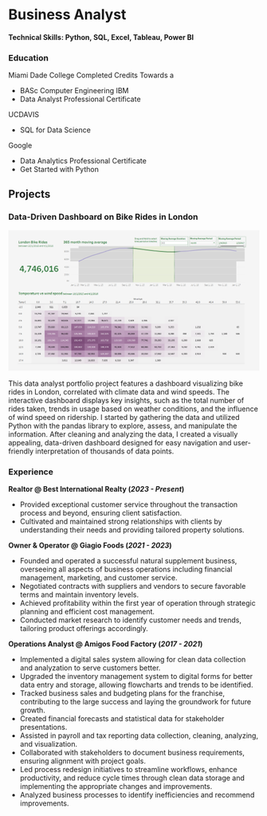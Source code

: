 # Business Analyst

#### Technical Skills: Python, SQL, Excel, Tableau, Power BI

### Education
Miami Dade College Completed Credits Towards a 
- BASc Computer Engineering
IBM
- Data Analyst Professional Certificate
  
UCDAVIS
- SQL for Data Science
  
Google
- Data Analytics Professional Certificate
- Get Started with Python

## Projects
### Data-Driven Dashboard on Bike Rides in London

![London Bike Rides](/Assets/img/London_Bike_Rides_Dashboard.png)

This data analyst portfolio project features a dashboard visualizing bike rides in London, correlated with climate data and wind speeds. The interactive dashboard displays key insights, such as the total number of rides taken, trends in usage based on weather conditions, and the influence of wind speed on ridership. I started by gathering the data and utilized Python with the pandas library to explore, assess, and manipulate the information. After cleaning and analyzing the data, I created a visually appealing, data-driven dashboard designed for easy navigation and user-friendly interpretation of thousands of data points. 

### Experience 
**Realtor @ Best International Realty (_2023 - Present_)**
- Provided exceptional customer service throughout the transaction process and beyond, ensuring client satisfaction.
- Cultivated and maintained strong relationships with clients by understanding their needs and providing tailored property solutions.

**Owner & Operator @ Giagio Foods (_2021 - 2023_)**
- Founded and operated a successful natural supplement business, overseeing all aspects of business operations including financial management, marketing, and customer service.
- Negotiated contracts with suppliers and vendors to secure favorable terms and maintain inventory levels.
- Achieved profitability within the first year of operation through strategic planning and efficient cost management.
- Conducted market research to identify customer needs and trends, tailoring product offerings accordingly.

**Operations Analyst @ Amigos Food Factory (_2017 - 2021_)**
- Implemented a digital sales system allowing for clean data collection and analyzation to serve customers better.
- Upgraded the inventory management system to digital forms for better data entry and storage, allowing flowcharts and trends to be identified.
- Tracked business sales and budgeting plans for the franchise, contributing to the large success and laying the groundwork for future growth.
- Created financial forecasts and statistical data for stakeholder presentations.
- Assisted in payroll and tax reporting data collection, cleaning, analyzing, and visualization.
- Collaborated with stakeholders to document business requirements, ensuring alignment with project goals.
- Led process redesign initiatives to streamline workflows, enhance productivity, and reduce cycle times through clean data storage and implementing the appropriate changes and improvements.
- Analyzed business processes to identify inefficiencies and recommend improvements.

